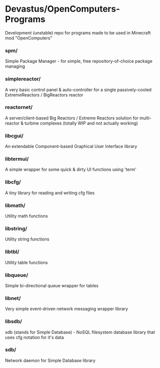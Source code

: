 # Devastus/OpenComputers-Programs
Development (unstable) repo for programs made to be used in Minecraft mod "OpenComputers"

### spm/
Simple Package Manager - for simple, free repository-of-choice package managing

### simplereactor/
A very basic control panel & auto-controller for a single passively-cooled ExtremeReactors / BigReactors reactor

### reactornet/
A server/client-based Big Reactors / Extreme Reactors solution for multi-reactor & turbine complexes (totally WIP and not actually working)

### libcgui/
An extendable Component-based Graphical User Interface library

### libtermui/
A simple wrapper for some quick & dirty UI functions using 'term'

### libcfg/
A tiny library for reading and writing cfg files

### libmath/
Utility math functions

### libstring/
Utility string functions

### libtbl/
Utility table functions

### libqueue/
Simple bi-directional queue wrapper for tables

### libnet/
Very simple event-driven network messaging wrapper library

### libsdb/
sdb (stands for Simple Database) - NoSQL filesystem database library that uses cfg notation for it's data

### sdb/
Network daemon for Simple Database library
